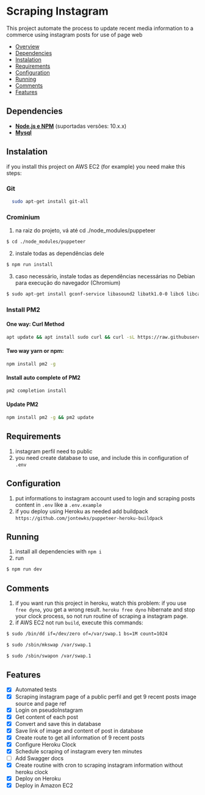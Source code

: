 # Scraping Instagram 

This project automate the process to update recent media information to a commerce using instagram posts for use of page web

- [Overview](#overview)
- [Dependencies](#dependencies)
- [Instalation](#instalation)
- [Requirements](#requirements)
- [Configuration](#configuration)
- [Running](#running)
- [Comments](#comments)
- [Features](#features)

## Dependencies

- **[Node.js e NPM](https://www.nodejs.org/)** (suportadas versões: 10.x.x)
- **[Mysql](https://www.mysql.com/)**

## Instalation
if you install this project on AWS EC2 (for example) you need make this steps:

### Git
```bash
  sudo apt-get install git-all
```

### Crominium
1. na raiz do projeto, vá até cd ./node_modules/puppeteer
```bash
$ cd ./node_modules/puppeteer
```

2. instale todas as dependências dele
```bash
$ npm run install
```

3. caso necessário, instale todas as dependências necessárias no Debian para execução do navegador (Chromium)
```bash
$ sudo apt-get install gconf-service libasound2 libatk1.0-0 libc6 libcairo2 libcups2 libdbus-1-3 libgbm-dev libexpat1 libfontconfig1 libgcc1 libgconf-2-4 libgdk-pixbuf2.0-0 libglib2.0-0 libgtk-3-0 libnspr4 libpango-1.0-0 libpangocairo-1.0-0 libstdc++6 libx11-6 libx11-xcb1 libxcb1 libxcomposite1 libxcursor1 libxdamage1 libxext6 libxfixes3 libxi6 libxrandr2 libxrender1 libxss1 libxtst6 ca-certificates fonts-liberation libappindicator1 libnss3 lsb-release xdg-utils wget
```

### Install PM2

#### One way: Curl Method
```bash
apt update && apt install sudo curl && curl -sL https://raw.githubusercontent.com/Unitech/pm2/master/packager/setup.deb.sh | sudo -E bash -
```

#### Two way yarn or npm:
```bash
npm install pm2 -g
```

#### Install auto complete of PM2
```bash
pm2 completion install
```

#### Update PM2
```bash
npm install pm2 -g && pm2 update
```

## Requirements

1. instagram perfil need to public
2. you need create database to use, and include this in configuration of `.env`

## Configuration
1. put informations to instagram account used to login and scraping posts content in `.env` like a `.env.example`
2. if you deploy using Heroku as needed add buildpack `https://github.com/jontewks/puppeteer-heroku-buildpack`

## Running

1. install all dependencies with `npm i`
2. run 
```bash
$ npm run dev
```

## Comments
1. if you want run this project in heroku, watch this problem: if you use `free dyno`, you get a wrong result. `heroku free dyno` hibernate and stop your clock process, so not run routine of scraping a instagram page.
2. if AWS EC2 not run `build`, execute this commands:
```bash
$ sudo /bin/dd if=/dev/zero of=/var/swap.1 bs=1M count=1024
```

```bash
$ sudo /sbin/mkswap /var/swap.1
```

```bash
$ sudo /sbin/swapon /var/swap.1
```

## Features

- [x] Automated tests
- [x] Scraping instagram page of a public perfil and get 9 recent posts image source and page ref
- [x] Login on pseudoInstagram
- [x] Get content of each post
- [x] Convert and save this in database
- [x] Save link of image and content of post in database
- [x] Create route to get all information of 9 recent posts
- [x] Configure Heroku Clock 
- [x] Schedule scraping of instagram every ten minutes
- [ ] Add Swagger docs
- [x] Create routine with cron to scraping instagram information without heroku clock
- [x] Deploy on Heroku 
- [x] Deploy in Amazon EC2